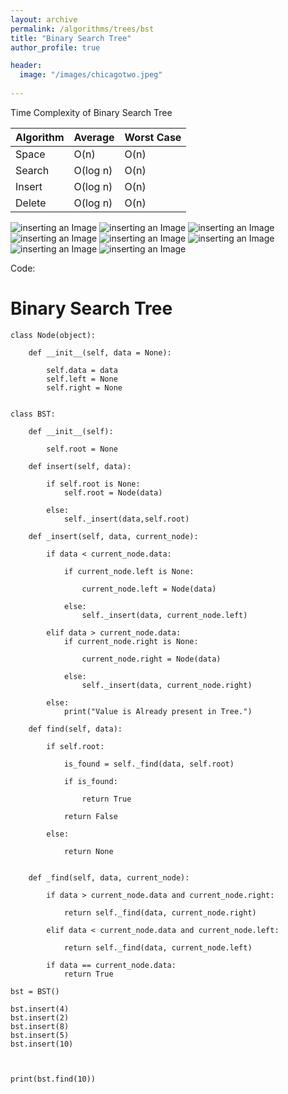 ```yaml
---
layout: archive
permalink: /algorithms/trees/bst
title: "Binary Search Tree"
author_profile: true

header:
  image: "/images/chicagotwo.jpeg"
  
---
```


Time Complexity of Binary Search Tree

| Algorithm | Average  | Worst Case |
|-----------|----------|------------|
| Space     | O(n)     | O(n)       |
| Search    | O(log n) | O(n)       |
| Insert    | O(log n) | O(n)       |
| Delete    | O(log n) | O(n)       |



![inserting an Image](/images/tree/bst/Page1.jpg)
![inserting an Image](/images/tree/bst/Page2.jpg)
![inserting an Image](/images/tree/bst/Page3.jpg)
![inserting an Image](/images/tree/bst/Page4.jpg)
![inserting an Image](/images/tree/bst/Page5.jpg)
![inserting an Image](/images/tree/bst/Page6.jpg)
![inserting an Image](/images/tree/bst/Page7.jpg)
![inserting an Image](/images/tree/bst/Page8.jpg)


Code:

# Binary Search Tree

    class Node(object):

        def __init__(self, data = None):

            self.data = data
            self.left = None
            self.right = None


    class BST:

        def __init__(self):

            self.root = None

        def insert(self, data):

            if self.root is None:
                self.root = Node(data)

            else:
                self._insert(data,self.root)

        def _insert(self, data, current_node):

            if data < current_node.data:

                if current_node.left is None:

                    current_node.left = Node(data)

                else:
                    self._insert(data, current_node.left)

            elif data > current_node.data:
                if current_node.right is None:

                    current_node.right = Node(data)

                else:
                    self._insert(data, current_node.right)

            else:
                print("Value is Already present in Tree.")

        def find(self, data):

            if self.root:

                is_found = self._find(data, self.root)

                if is_found:

                    return True

                return False

            else:

                return None


        def _find(self, data, current_node):

            if data > current_node.data and current_node.right:

                return self._find(data, current_node.right)

            elif data < current_node.data and current_node.left:

                return self._find(data, current_node.left)

            if data == current_node.data:
                return True

    bst = BST()

    bst.insert(4)
    bst.insert(2)
    bst.insert(8)
    bst.insert(5)
    bst.insert(10)



    print(bst.find(10))


